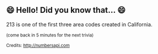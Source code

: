 ## 😄 Hello! Did you know that... 😄
213 is one of the first three area codes created in California.

<sup>(come back in 5 minutes for the next trivia)</sup>


<sup>Credits: http://numbersapi.com</sup>
